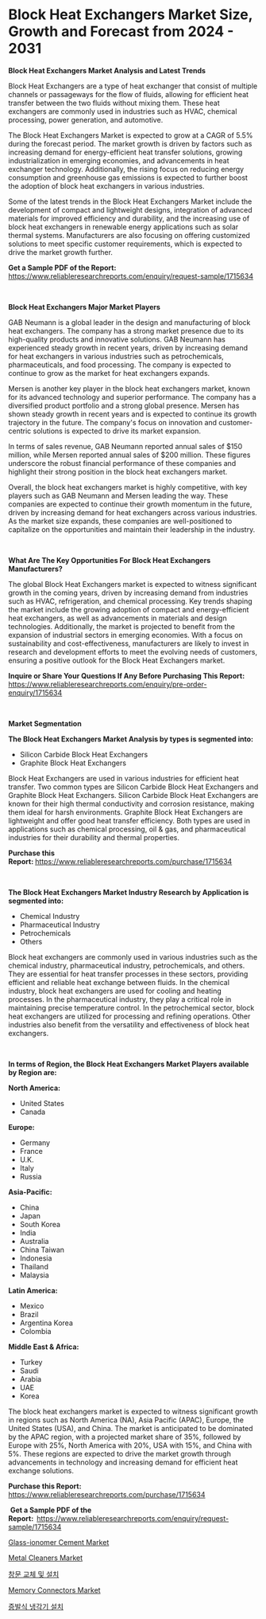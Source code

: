 <p><h1>Block Heat Exchangers Market Size, Growth and Forecast from 2024 - 2031</h1></p><p><strong>Block Heat Exchangers Market Analysis and Latest Trends</strong></p>
<p><p>Block Heat Exchangers are a type of heat exchanger that consist of multiple channels or passageways for the flow of fluids, allowing for efficient heat transfer between the two fluids without mixing them. These heat exchangers are commonly used in industries such as HVAC, chemical processing, power generation, and automotive.</p><p>The Block Heat Exchangers Market is expected to grow at a CAGR of 5.5% during the forecast period. The market growth is driven by factors such as increasing demand for energy-efficient heat transfer solutions, growing industrialization in emerging economies, and advancements in heat exchanger technology. Additionally, the rising focus on reducing energy consumption and greenhouse gas emissions is expected to further boost the adoption of block heat exchangers in various industries.</p><p>Some of the latest trends in the Block Heat Exchangers Market include the development of compact and lightweight designs, integration of advanced materials for improved efficiency and durability, and the increasing use of block heat exchangers in renewable energy applications such as solar thermal systems. Manufacturers are also focusing on offering customized solutions to meet specific customer requirements, which is expected to drive the market growth further.</p></p>
<p><strong>Get a Sample PDF of the Report:&nbsp;</strong> <a href="https://www.reliableresearchreports.com/enquiry/request-sample/1715634">https://www.reliableresearchreports.com/enquiry/request-sample/1715634</a></p>
<p>&nbsp;</p>
<p><strong>Block Heat Exchangers Major Market Players</strong></p>
<p><p>GAB Neumann is a global leader in the design and manufacturing of block heat exchangers. The company has a strong market presence due to its high-quality products and innovative solutions. GAB Neumann has experienced steady growth in recent years, driven by increasing demand for heat exchangers in various industries such as petrochemicals, pharmaceuticals, and food processing. The company is expected to continue to grow as the market for heat exchangers expands.</p><p>Mersen is another key player in the block heat exchangers market, known for its advanced technology and superior performance. The company has a diversified product portfolio and a strong global presence. Mersen has shown steady growth in recent years and is expected to continue its growth trajectory in the future. The company's focus on innovation and customer-centric solutions is expected to drive its market expansion.</p><p>In terms of sales revenue, GAB Neumann reported annual sales of $150 million, while Mersen reported annual sales of $200 million. These figures underscore the robust financial performance of these companies and highlight their strong position in the block heat exchangers market.</p><p>Overall, the block heat exchangers market is highly competitive, with key players such as GAB Neumann and Mersen leading the way. These companies are expected to continue their growth momentum in the future, driven by increasing demand for heat exchangers across various industries. As the market size expands, these companies are well-positioned to capitalize on the opportunities and maintain their leadership in the industry.</p></p>
<p>&nbsp;</p>
<p><strong>What Are The Key Opportunities For Block Heat Exchangers Manufacturers?</strong></p>
<p><p>The global Block Heat Exchangers market is expected to witness significant growth in the coming years, driven by increasing demand from industries such as HVAC, refrigeration, and chemical processing. Key trends shaping the market include the growing adoption of compact and energy-efficient heat exchangers, as well as advancements in materials and design technologies. Additionally, the market is projected to benefit from the expansion of industrial sectors in emerging economies. With a focus on sustainability and cost-effectiveness, manufacturers are likely to invest in research and development efforts to meet the evolving needs of customers, ensuring a positive outlook for the Block Heat Exchangers market.</p></p>
<p><strong>Inquire or Share Your Questions If Any Before Purchasing This Report:</strong> <a href="https://www.reliableresearchreports.com/enquiry/pre-order-enquiry/1715634">https://www.reliableresearchreports.com/enquiry/pre-order-enquiry/1715634</a></p>
<p>&nbsp;</p>
<p><strong>Market Segmentation</strong></p>
<p><strong>The Block Heat Exchangers Market Analysis by types is segmented into:</strong></p>
<p><ul><li>Silicon Carbide Block Heat Exchangers</li><li>Graphite Block Heat Exchangers</li></ul></p>
<p><p>Block Heat Exchangers are used in various industries for efficient heat transfer. Two common types are Silicon Carbide Block Heat Exchangers and Graphite Block Heat Exchangers. Silicon Carbide Block Heat Exchangers are known for their high thermal conductivity and corrosion resistance, making them ideal for harsh environments. Graphite Block Heat Exchangers are lightweight and offer good heat transfer efficiency. Both types are used in applications such as chemical processing, oil & gas, and pharmaceutical industries for their durability and thermal properties.</p></p>
<p><strong>Purchase this Report:&nbsp;</strong><a href="https://www.reliableresearchreports.com/purchase/1715634">https://www.reliableresearchreports.com/purchase/1715634</a></p>
<p>&nbsp;</p>
<p><strong>The Block Heat Exchangers Market Industry Research by Application is segmented into:</strong></p>
<p><ul><li>Chemical Industry</li><li>Pharmaceutical Industry</li><li>Petrochemicals</li><li>Others</li></ul></p>
<p><p>Block heat exchangers are commonly used in various industries such as the chemical industry, pharmaceutical industry, petrochemicals, and others. They are essential for heat transfer processes in these sectors, providing efficient and reliable heat exchange between fluids. In the chemical industry, block heat exchangers are used for cooling and heating processes. In the pharmaceutical industry, they play a critical role in maintaining precise temperature control. In the petrochemical sector, block heat exchangers are utilized for processing and refining operations. Other industries also benefit from the versatility and effectiveness of block heat exchangers.</p></p>
<p>&nbsp;</p>
<p><strong>In terms of Region, the Block Heat Exchangers Market Players available by Region are:</strong></p>
<p>
    <p> <strong> North America: </strong>
        <ul>
            <li>United States</li>
            <li>Canada</li>
        </ul>
        </p> 
    <p> <strong> Europe: </strong>
        <ul>
            <li>Germany</li>
            <li>France</li>
            <li>U.K.</li>
            <li>Italy</li>
            <li>Russia</li>
        </ul>
        </p> 
    <p> <strong> Asia-Pacific: </strong>
        <ul>
            <li>China</li>
            <li>Japan</li>
            <li>South Korea</li>
            <li>India</li>
            <li>Australia</li>
            <li>China Taiwan</li>
            <li>Indonesia</li>
            <li>Thailand</li>
            <li>Malaysia</li>
        </ul>
        </p> 
    <p> <strong> Latin America: </strong>
        <ul>
            <li>Mexico</li>
            <li>Brazil</li>
            <li>Argentina Korea</li>
            <li>Colombia</li>
        </ul>
        </p> 
    <p> <strong> Middle East & Africa: </strong>
        <ul>
            <li>Turkey</li>
            <li>Saudi</li>
            <li>Arabia</li>
            <li>UAE</li>
            <li>Korea</li>
        </ul>
    </p>
    </p>
<p><p>The block heat exchangers market is expected to witness significant growth in regions such as North America (NA), Asia Pacific (APAC), Europe, the United States (USA), and China. The market is anticipated to be dominated by the APAC region, with a projected market share of 35%, followed by Europe with 25%, North America with 20%, USA with 15%, and China with 5%. These regions are expected to drive the market growth through advancements in technology and increasing demand for efficient heat exchange solutions.</p></p>
<p><strong>Purchase this Report: </strong><a href="https://www.reliableresearchreports.com/purchase/1715634">https://www.reliableresearchreports.com/purchase/1715634</a></p>
<p>&nbsp;<strong>Get a Sample PDF of the Report:&nbsp;&nbsp;</strong><a href="https://www.reliableresearchreports.com/enquiry/request-sample/1715634">https://www.reliableresearchreports.com/enquiry/request-sample/1715634</a></p>
<p><strong></strong></p>
<p><p><a href="https://gamy-alyssum-396.notion.site/Glass-ionomer-Cement-Market-A-Comprehensive-Report-of-its-Market-Share-Growth-Trends-2024-2031-d817d1a9fafc46f8bcd0239c4368d2fc">Glass-ionomer Cement Market</a></p><p><a href="https://view.publitas.com/reportprime-1/metal-cleaners-market-size-market-trends-and-growth-outlook-forecasted-for-period-from-2024-to-2031/">Metal Cleaners Market</a></p><p><a href="https://medium.com/@stephenarmstrong52/%EC%B0%BD%EB%AC%B8-%EA%B5%90%EC%B2%B4-%EB%B0%8F-%EC%84%A4%EC%B9%98-%EC%8B%9C%EC%9E%A5-%EA%B7%9C%EB%AA%A8-%EB%B0%8F-%EC%8B%9C%EC%9E%A5-%EB%8F%99%ED%96%A5-%EC%A0%84%EC%B2%B4-%EC%82%B0%EC%97%85-%EA%B0%9C%EC%9A%94-2024%EB%85%84%EB%B6%80%ED%84%B0-2031%EB%85%84-ae3ab0d70910">창문 교체 및 설치</a></p><p><a href="https://view.publitas.com/reportprime-1/memory-connectors-market-research-report-the-key-to-successful-business-strategy-forecasted-for-period-from-2024-2031/">Memory Connectors Market</a></p><p><a href="https://medium.com/@stephenarmstrong52/%EC%A6%9D%EB%B0%9C%EC%8B%9D-%EC%BF%A8%EB%9F%AC-%EC%84%A4%EC%B9%98-%EC%8B%9C%EC%9E%A5-%ED%86%B5%EC%B0%B0-%EC%8B%9C%EC%9E%A5-%EB%8F%99%ED%96%A5-%EC%84%B1%EC%9E%A5-2024%EB%85%84%EB%B6%80%ED%84%B0-2031%EB%85%84%EA%B9%8C%EC%A7%80-%EC%98%88%EC%B8%A1%EB%90%9C-%EA%B2%83-f88007b56884">증발식 냉각기 설치</a></p></p>